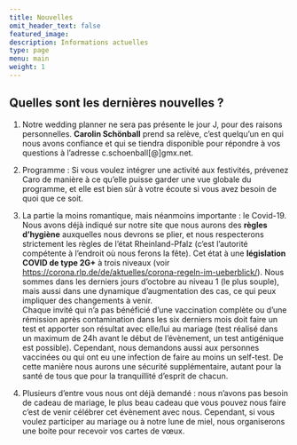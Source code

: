 ```yaml
---
title: Nouvelles
omit_header_text: false
featured_image: 
description: Informations actuelles
type: page
menu: main
weight: 1
---
```


## Quelles sont les dernières nouvelles ?

1.	Notre wedding planner ne sera pas présente le jour J, pour des raisons personnelles. **Carolin Schönball** prend sa relève, c’est quelqu’un en qui nous avons 
confiance et qui se tiendra disponible pour répondre à vos questions à l’adresse c.schoenball[@]gmx.net.

2.	Programme : Si vous voulez intégrer une activité aux festivités, prévenez Caro de manière à ce qu’elle puisse garder une vue globale du programme, 
et elle est bien sûr à votre écoute si vous avez besoin de quoi que ce soit.

3.	La partie la moins romantique, mais néanmoins importante : le Covid-19. Nous avons déjà indiqué sur notre site que nous aurons des **règles d’hygiène** 
auxquelles nous devrons se plier, et nous respecterons strictement les règles de l’état Rheinland-Pfalz (c’est l’autorité compétente à l’endroit où nous ferons la fête). 
Cet état à une **législation COVID de type 2G+** à trois niveaux (voir  https://corona.rlp.de/de/aktuelles/corona-regeln-im-ueberblick/). Nous sommes dans les derniers 
jours d’octobre au niveau 1 (le plus souple), mais aussi dans une dynamique d’augmentation des cas, ce qui peux impliquer des changements à venir.<br>
Chaque invité qui n’a pas bénéficié d’une vaccination complète ou d’une rémission après contamination dans les six derniers mois doit faire un test et apporter son 
résultat avec elle/lui au mariage (test réalisé dans un maximum de 24h avant le début de l’évènement, un test antigénique est possible). Cependant, nous demandons 
aussi aux personnes vaccinées ou qui ont eu une infection de faire au moins un self-test. De cette manière nous aurons une sécurité supplémentaire, autant pour la 
santé de tous que pour la tranquillité d’esprit de chacun.

4.	Plusieurs d’entre vous nous ont déjà demandé : nous n’avons pas besoin de cadeau de mariage, le plus beau cadeau que vous pouvez nous faire c’est de venir 
célébrer cet évènement avec nous. Cependant, si vous voulez participer au mariage ou à notre lune de miel, nous organiserons une boite pour recevoir vos cartes de 
vœux.